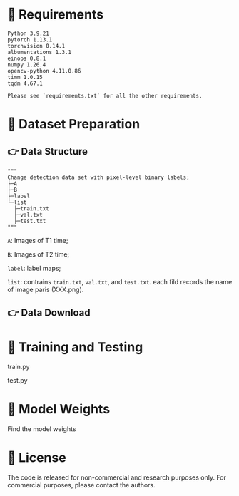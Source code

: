# 💬 Requirements
```
Python 3.9.21
pytorch 1.13.1
torchvision 0.14.1
albumentations 1.3.1
einops 0.8.1
numpy 1.26.4
opencv-python 4.11.0.86
timm 1.0.15
tqdm 4.67.1

Please see `requirements.txt` for all the other requirements.
```
# 💬 Dataset Preparation
## 👉 Data Structure
```
"""
Change detection data set with pixel-level binary labels;
├─A
├─B
├─label
└─list
  ├─train.txt
  ├─val.txt
  ├─test.txt
"""
```
`A`: Images of T1 time;

`B`: Images of T2 time;

`label`: label maps;

`list`: contrains `train.txt`, `val.txt`, and `test.txt`. each fild records the name of image paris (XXX.png).
## 👉 Data Download

# 💬 Training and Testing
train.py

test.py
# 💬 Model Weights
Find the model weights
# 💬 License
The code is released for non-commercial and research purposes only. For commercial purposes, please contact the authors.
